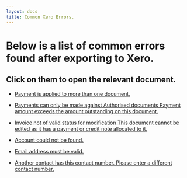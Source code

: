 ```yaml
---
layout: docs
title: Common Xero Errors.
---
```


#   Below is a list of common errors found after exporting to Xero. 
Click on them to open the relevant document.
-
* [Payment is applied to more than one document.](https://docs.garagehive.co.uk/docs/xero-payment-is-applied-to-more-than-one-document.html "Payment is applied to more than one document.")

* [Payments can only be made against Authorised documents Payment amount exceeds the amount outstanding on this document.](https://docs.garagehive.co.uk/docs/xero-payments-can-only-be-made-against-authorised-documents-Payment-amount-exceeds-the-amount-outstanding-on-this-document.html "Payments can only be made against Authorised documents Payment amount exceeds the amount outstanding on this document.")


* [Invoice not of valid status for modification This document cannot be edited as it has a payment or credit note allocated to it.](https://docs.garagehive.co.uk/docs/xero-invoice-not-of-valid-status-for-modification-This-document-cannot-be-edited-as-it-has-a-payment-or-credit-note-allocated-to-it.html "Invoice not of valid status for modification This document cannot be edited as it has a payment or credit note allocated to it.")


* [Account could not be found.](https://docs.garagehive.co.uk/docs/xero-account-could-not-be-found.html "Account could not be found.")

* [Email address must be valid.](https://docs.garagehive.co.uk/docs/xero-Email-address-must-be-valid.html "Email address must be valid.")

* [Another contact has this contact number. Please enter a different contact number.](https://docs.garagehive.co.uk/docs/xero-another-contact-has-this-contact-number-please-enter-a-different-contact-number.html "Another contact has this contact number. Please enter a different contact number.")

     	 	 